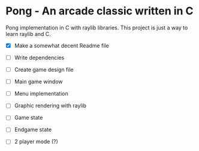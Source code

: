 # Pong - An arcade classic written in C

Pong implementation in C with raylib libraries.
This project is just a way to learn raylib and C.

- [x] Make a somewhat decent Readme file
- [ ] Write dependencies
- [ ] Create game design file 
- [ ] Main game window
- [ ] Menu implementation
- [ ] Graphic rendering with raylib
- [ ] Game state
- [ ] Endgame state
- [ ] 2 player mode (?)


